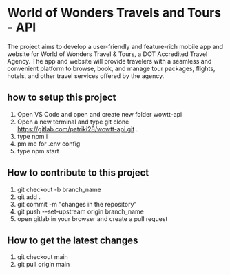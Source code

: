 # World of Wonders Travels and Tours - API
The project aims to develop a user-friendly and feature-rich mobile app and website for World of Wonders Travel & Tours, a DOT Accredited Travel Agency. The app and website will provide travelers with a seamless and convenient platform to browse, book, and manage tour packages, flights, hotels, and other travel services offered by the agency.
## how to setup this project
1. Open VS Code and open and create new folder wowtt-api
2. Open a new terminal and type git clone https://gitlab.com/patriki28/wowtt-api.git .
3. type npm i
4. pm me for .env config
5. type npm start
## How to contribute to this project
1. git checkout -b branch_name
2. git add .
3. git commit -m "changes in the repository"
4. git push --set-upstream origin branch_name
5. open gitlab in your browser and create a pull request
## How to get the latest changes
1. git checkout main
2. git pull origin main

